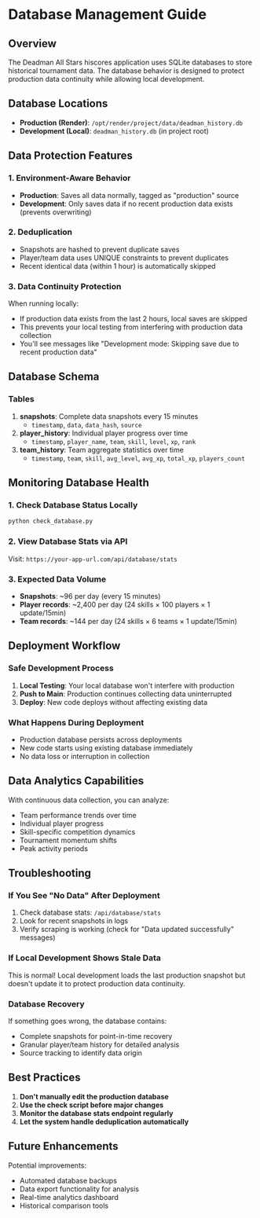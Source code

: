 # Database Management Guide

## Overview

The Deadman All Stars hiscores application uses SQLite databases to store historical tournament data. The database behavior is designed to protect production data continuity while allowing local development.

## Database Locations

- **Production (Render)**: `/opt/render/project/data/deadman_history.db`
- **Development (Local)**: `deadman_history.db` (in project root)

## Data Protection Features

### 1. Environment-Aware Behavior
- **Production**: Saves all data normally, tagged as "production" source
- **Development**: Only saves data if no recent production data exists (prevents overwriting)

### 2. Deduplication
- Snapshots are hashed to prevent duplicate saves
- Player/team data uses UNIQUE constraints to prevent duplicates
- Recent identical data (within 1 hour) is automatically skipped

### 3. Data Continuity Protection
When running locally:
- If production data exists from the last 2 hours, local saves are skipped
- This prevents your local testing from interfering with production data collection
- You'll see messages like "Development mode: Skipping save due to recent production data"

## Database Schema

### Tables
1. **snapshots**: Complete data snapshots every 15 minutes
   - `timestamp`, `data`, `data_hash`, `source`
2. **player_history**: Individual player progress over time
   - `timestamp`, `player_name`, `team`, `skill`, `level`, `xp`, `rank`
3. **team_history**: Team aggregate statistics over time
   - `timestamp`, `team`, `skill`, `avg_level`, `avg_xp`, `total_xp`, `players_count`

## Monitoring Database Health

### 1. Check Database Status Locally
```bash
python check_database.py
```

### 2. View Database Stats via API
Visit: `https://your-app-url.com/api/database/stats`

### 3. Expected Data Volume
- **Snapshots**: ~96 per day (every 15 minutes)
- **Player records**: ~2,400 per day (24 skills × 100 players × 1 update/15min)
- **Team records**: ~144 per day (24 skills × 6 teams × 1 update/15min)

## Deployment Workflow

### Safe Development Process
1. **Local Testing**: Your local database won't interfere with production
2. **Push to Main**: Production continues collecting data uninterrupted
3. **Deploy**: New code deploys without affecting existing data

### What Happens During Deployment
- Production database persists across deployments
- New code starts using existing database immediately
- No data loss or interruption in collection

## Data Analytics Capabilities

With continuous data collection, you can analyze:
- Team performance trends over time
- Individual player progress
- Skill-specific competition dynamics
- Tournament momentum shifts
- Peak activity periods

## Troubleshooting

### If You See "No Data" After Deployment
1. Check database stats: `/api/database/stats`
2. Look for recent snapshots in logs
3. Verify scraping is working (check for "Data updated successfully" messages)

### If Local Development Shows Stale Data
This is normal! Local development loads the last production snapshot but doesn't update it to protect production data continuity.

### Database Recovery
If something goes wrong, the database contains:
- Complete snapshots for point-in-time recovery
- Granular player/team history for detailed analysis
- Source tracking to identify data origin

## Best Practices

1. **Don't manually edit the production database**
2. **Use the check script before major changes**
3. **Monitor the database stats endpoint regularly**
4. **Let the system handle deduplication automatically**

## Future Enhancements

Potential improvements:
- Automated database backups
- Data export functionality for analysis
- Real-time analytics dashboard
- Historical comparison tools 